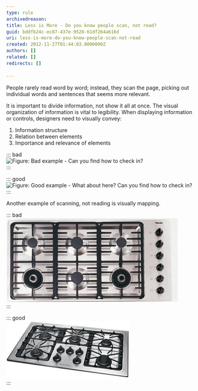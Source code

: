 ```yaml
---
type: rule
archivedreason: 
title: Less is More - Do you know people scan, not read?
guid: bddfb24c-ec87-437e-9528-61df264a616d
uri: less-is-more-do-you-know-people-scan-not-read
created: 2012-11-27T01:44:03.0000000Z
authors: []
related: []
redirects: []

---
```


People rarely read word by word; instead, they scan the page, picking out individual words and sentences that seems more relevant.

<!--endintro-->

It is important to divide information, not show it all at once. The visual organization of information is vital to legibility. When displaying information or controls, designers need to visually convey:

1. Information structure
2. Relation between elements
3. Importance and relevance of elements


::: bad  
![Figure: Bad example - Can you find how to check in?](../../assets/bad\_informationscan.png)  
:::

::: good  
![Figure: Good example - What about here? Can you find how to check in?](../../assets/good\_informationscan.png)  
:::

Another example of scanning, not reading is visually mapping.

::: bad  
![Figure: Bad Example - Which is the dial that controls the top-right stove?](../../assets/Bad-Mapping.jpg)  
:::

::: good  
![Figure: Good Example - In this layout, it's easy to see which dial controls which stove](../../assets/Good-Mapping.jpg)  
:::
